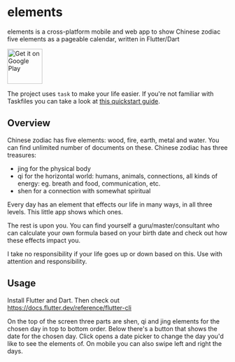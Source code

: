 # elements

elements is a cross-platform mobile and web app to show Chinese zodiac five elements as a pageable calendar, written in Flutter/Dart

[<img src="https://play.google.com/intl/en_us/badges/images/generic/en-play-badge.png" height="80"
 alt="Get it on Google Play">](https://play.google.com/store/apps/details?id=io.github.vendelin8.elements)
 
The project uses `task` to make your life easier. If you're not familiar with Taskfiles you can take a look at [this quickstart guide](https://taskfile.dev/).

## Overview
Chinese zodiac has five elements: wood, fire, earth, metal and water. You can find unlimited number of documents on these.
Chinese zodiac has three treasures:

- jing for the physical body
- qi for the horizontal world: humans, animals, connections, all kinds of energy: eg. breath and food, communication, etc.
- shen for a connection with somewhat spiritual

Every day has an element that effects our life in many ways, in all three levels. This little app shows which ones.

The rest is upon you. You can find yourself a guru/master/consultant who can calculate your own formula based on your birth date and check out how these effects impact you.

I take no responsibility if your life goes up or down based on this. Use with attention and responsibility.

## Usage

Install Flutter and Dart. Then check out https://docs.flutter.dev/reference/flutter-cli

On the top of the screen three parts are shen, qi and jing elements for the chosen day in top to bottom order.
Below there's a button that shows the date for the chosen day. Click opens a date picker to change the day you'd like to see the elements of.
On mobile you can also swipe left and right the days.

